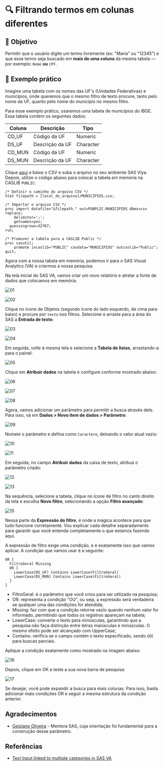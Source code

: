 # 🔍 Filtrando termos em colunas diferentes

## 🧠 Objetivo

Permitir que o usuário digite um termo livremente (ex: "Maria" ou "12345") e que esse termo seja buscado em **mais de uma coluna** da mesma tabela — por exemplo: `Nome` **ou** `CPF`.

## 🧩 Exemplo prático

Imagine uma tabela com os nomes das UF's (Unidades Federativas) e municípios, onde queremos que o mesmo filtro de texto procure, tanto pelo nome da UF, quanto pelo nome do município no mesmo filtro.

Para esse exemplo prático, usaremos uma tabela de municípios do IBGE. Essa tabela contém os seguintes dados:

| Coluna | Descrição | Tipo |
| - | - | - |
| CD_UF | Código da UF | Numeric |
| DS_UF | Descrição da UF | Character |
| CD_MUN | Código da UF | Numeric |
| DS_MUN | Descrição da UF | Character |

Clique [aqui](/files/MUNICIPIOS.csv) e baixe o CSV e suba o arquivo no seu ambiente SAS Viya. Depois, utilize o código abaixo para colocar a tabela em memória na CASLIB `PUBLIC`:

```sas
/* Definir o caminho do arquivo CSV */
%let filepath = [local_do_arquivo]/MUNICIPIOS.csv;

/* Importar o arquivo CSV */
proc import datafile="&filepath." out=PUBPLIC.MUNICIPIOS dbms=csv replace;
	delimiter=';';
	getnames=yes;
  guessingrows=32767;
run;

/* Promover a tabela para a CASLIB Public */
proc casutil;
	promote incaslib="PUBLIC" casdata="MUNICIPIOS" outcaslib="Public";
quit;
```

Agora com a nossa tabela em memória, podemos ir para o SAS Visual Analytics (VA) e criarmos a nossa pesquisa.

Na tela inicial do SAS VA, vamos criar um novo relatório e atrelar a fonte de dados que colocamos em memória.

![01](/images/FilterColunms/01.png)

![02](/images/FilterColunms/02.png)

Clique no ícone de Objetos (segundo ícone do lado esquerdo, de cima para baixo) e procure por `texto` nos filtros. Selecione e arraste para a área do SAS a **Entrada de texto**:

![03](/images/FilterColunms/03.png)

![04](/images/FilterColunms/04.png)

Em seguida, volte à mesma tela e selecione a **Tabela de listas**, arrastando-a para o painel:

![05](/images/FilterColunms/05.png)

Clique em **Atribuir dados** na tabela e configure conforme mostrado abaixo:

![06](/images/FilterColunms/06.png)

![07](/images/FilterColunms/07.png)

![08](/images/FilterColunms/08.png)

Agora, vamos adicionar um parâmetro para permitir a busca através dele. Para isso, vá em **Dados > Novo item de dados > Parâmetro**:

![09](/images/FilterColunms/09.png)

Nomeie o parâmetro e defina como `Caractere`, deixando o valor atual vazio:

![10](/images/FilterColunms/10.png)

![11](/images/FilterColunms/11.png)

Em seguida, no campo **Atribuir dados** da caixa de texto, atribua o parâmetro criado:

![12](/images/FilterColunms/12.png)

![13](/images/FilterColunms/13.png)

Na sequência, selecione a tabela, clique no ícone de filtro no canto direito da tela e escolha **Novo filtro**, selecionando a opção **Filtro avançado**:

![15](/images/FilterColunms/15.png)

Nessa parte da **Expressão do filtro**, é onde a mágica acontece para que tudo funcione corretamente. Vou explicar cada detalhe separadamente para garantir que você entenda completamente o que estamos fazendo aqui.

A expressão de filtro exige uma condição, e é exatamente isso que vamos aplicar. A condição que vamos usar é a seguinte:

```plaintext
OR [
  FiltroGeral Missing
  OR [
    LowerCase(DS_UF) Contains LowerCase(FiltroGeral)
    LowerCase(DS_MUN) Contains LowerCase(FiltroGeral)
  ]
]
```

- FiltroGeral: é o parâmetro que você criou para ser utilizado na pesquisa;
- OR: representa a condição "OU", ou seja, a expressão será verdadeira se qualquer uma das condições for atendida;
- Missing: faz com que a condição retorne vazio quando nenhum valor for informado, permitindo que todos os registros apareçam na tabela;
- LowerCase: converte o texto para minúsculas, garantindo que a pesquisa não faça distinção entre letras maiúsculas e minúsculas. O mesmo efeito pode ser alcançado com UpperCase;
- Contains: verifica se o campo contém o texto especificado, sendo útil para buscas parciais.

Aplique a condição exatamente como mostrado na imagem abaixo:

![16](/images/FilterColunms/16.png)

Depois, clique em OK e teste a sua nova barra de pesquisa:

![17](/images/FilterColunms/17.png)

Se desejar, você pode expandir a busca para mais colunas. Para isso, basta adicionar mais condições OR e seguir a mesma estrutura da condição anterior.

## Agradecimentos

- [Geiziane Oliveira](https://www.linkedin.com/in/geiziane-oliveira-0a5882110/) - Mentora SAS, cuja orientação foi fundamental para a construção desse parâmetro.

## Referências

- [Text Input linked to multiple categories in SAS VA](https://communities.sas.com/t5/SAS-Visual-Analytics/Text-Input-linked-to-multiple-categories-in-SAS-VA/m-p/784471#M15682)